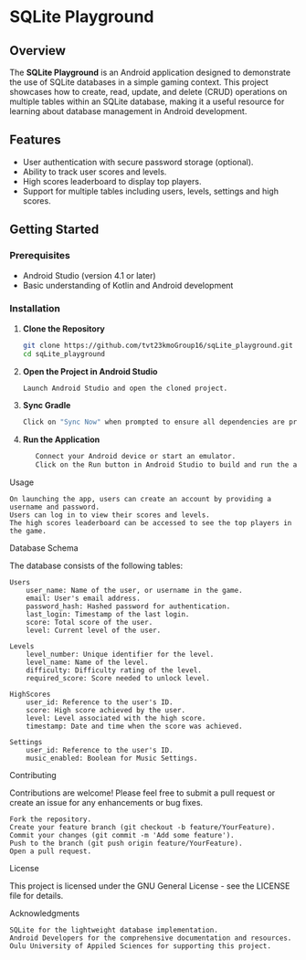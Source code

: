 # SQLite Playground

## Overview

The **SQLite Playground** is an Android application designed to demonstrate the use of SQLite databases in a simple gaming context. This project showcases how to create, read, update, and delete (CRUD) operations on multiple tables within an SQLite database, making it a useful resource for learning about database management in Android development.

## Features

- User authentication with secure password storage (optional).
- Ability to track user scores and levels.
- High scores leaderboard to display top players.
- Support for multiple tables including users, levels, settings and high scores.

## Getting Started

### Prerequisites

- Android Studio (version 4.1 or later)
- Basic understanding of Kotlin and Android development

### Installation

1. **Clone the Repository**

   ```bash
   git clone https://github.com/tvt23kmoGroup16/sqLite_playground.git
   cd sqLite_playground

2. **Open the Project in Android Studio**

    ```bash 
   Launch Android Studio and open the cloned project.

3. **Sync Gradle**

    ```bash
   Click on "Sync Now" when prompted to ensure all dependencies are properly set up.

4. **Run the Application**

     ```bash  
        Connect your Android device or start an emulator.
        Click on the Run button in Android Studio to build and run the app.

Usage

    On launching the app, users can create an account by providing a username and password.
    Users can log in to view their scores and levels.
    The high scores leaderboard can be accessed to see the top players in the game.


Database Schema

The database consists of the following tables:

    Users
        user_name: Name of the user, or username in the game.
        email: User's email address.
        password_hash: Hashed password for authentication.
        last_login: Timestamp of the last login.
        score: Total score of the user.
        level: Current level of the user.

    Levels
        level_number: Unique identifier for the level.
        level_name: Name of the level.
        difficulty: Difficulty rating of the level.
        required_score: Score needed to unlock level.

    HighScores
        user_id: Reference to the user's ID.
        score: High score achieved by the user.
        level: Level associated with the high score.
        timestamp: Date and time when the score was achieved.

    Settings
        user_id: Reference to the user's ID.
        music_enabled: Boolean for Music Settings.
     

Contributing

Contributions are welcome! Please feel free to submit a pull request or create an issue for any enhancements or bug fixes.

    Fork the repository.
    Create your feature branch (git checkout -b feature/YourFeature).
    Commit your changes (git commit -m 'Add some feature').
    Push to the branch (git push origin feature/YourFeature).
    Open a pull request.


License

This project is licensed under the GNU General License - see the LICENSE file for details.


Acknowledgments

    SQLite for the lightweight database implementation.
    Android Developers for the comprehensive documentation and resources.
    Oulu University of Appiled Sciences for supporting this project.




    

